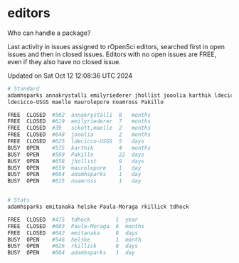 # editors

Who can handle a package?

Last activity in issues assigned to rOpenSci editors, searched first in open
issues and then in closed issues. Editors with no open issues are FREE, even if
they also have no closed issue.


Updated on Sat Oct 12 12:08:36 UTC 2024

```bash
# Standard
adamhsparks annakrystalli emilyriederer jhollist jooolia karthik ldecicco
ldecicco-USGS maelle maurolepore noamross Pakillo

FREE  CLOSED  #502  annakrystalli  8   months
FREE  CLOSED  #619  emilyriederer  7   months
FREE  CLOSED  #39   sckott,maelle  2   months
FREE  CLOSED  #648  jooolia        2   months
FREE  CLOSED  #625  ldecicco-USGS  5   days
BUSY  OPEN    #575  karthik        4   months
BUSY  OPEN    #599  Pakillo        22  days
BUSY  OPEN    #658  jhollist       9   days
BUSY  OPEN    #659  maurolepore    1   day
BUSY  OPEN    #664  adamhsparks    1   day
BUSY  OPEN    #615  noamross       1   day


# Stats
adamhsparks emitanaka helske Paula-Moraga rkillick tdhock

FREE  CLOSED  #475  tdhock        1  year
FREE  CLOSED  #603  Paula-Moraga  6  months
FREE  CLOSED  #642  emitanaka     8  days
BUSY  OPEN    #546  helske        1  month
BUSY  OPEN    #626  rkillick      8  days
BUSY  OPEN    #664  adamhsparks   1  day
```
